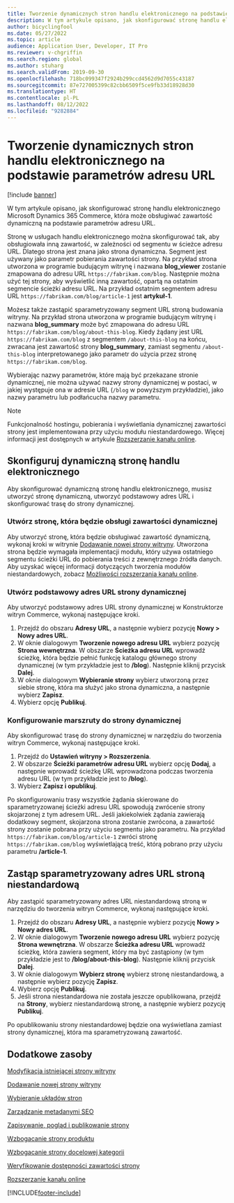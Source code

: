 ```yaml
---
title: Tworzenie dynamicznych stron handlu elektronicznego na podstawie parametrów adresu URL
description: W tym artykule opisano, jak skonfigurować stronę handlu elektronicznego Microsoft Dynamics 365 Commerce, która może obsługiwać zawartość dynamiczną na podstawie parametrów adresu URL.
author: bicyclingfool
ms.date: 05/27/2022
ms.topic: article
audience: Application User, Developer, IT Pro
ms.reviewer: v-chgriffin
ms.search.region: global
ms.author: stuharg
ms.search.validFrom: 2019-09-30
ms.openlocfilehash: 718bc099347f2924b299ccd4562d9d7055c43187
ms.sourcegitcommit: 87e727005399c82cbb6509f5ce9fb33d18928d30
ms.translationtype: HT
ms.contentlocale: pl-PL
ms.lasthandoff: 08/12/2022
ms.locfileid: "9282884"
---
```

# <a name="create-dynamic-e-commerce-pages-based-on-url-parameters"></a>Tworzenie dynamicznych stron handlu elektronicznego na podstawie parametrów adresu URL

[!include [banner](includes/banner.md)]

W tym artykule opisano, jak skonfigurować stronę handlu elektronicznego Microsoft Dynamics 365 Commerce, która może obsługiwać zawartość dynamiczną na podstawie parametrów adresu URL.

Stronę w usługach handlu elektronicznego można skonfigurować tak, aby obsługiowała inną zawartość, w zależności od segmentu w ścieżce adresu URL. Dlatego strona jest znana jako strona dynamiczna. Segment jest używany jako parametr pobierania zawartości strony. Na przykład strona utworzona w programie budującym witrynę i nazwana **blog\_viewer** zostanie zmapowana do adresu URL `https://fabrikam.com/blog`. Następnie można użyć tej strony, aby wyświetlić inną zawartość, opartą na ostatnim segmencie ścieżki adresu URL. Na przykład ostatnim segmentem adresu URL `https://fabrikam.com/blog/article-1` jest **artykuł-1**.

Możesz także zastąpić sparametryzowany segment URL stroną budowania witryny. Na przykład strona utworzona w programie budującym witrynę i nazwana **blog\_summary** może być zmapowana do adresu URL `https://fabrikam.com/blog/about-this-blog`. Kiedy żądany jest URL `https://fabrikam.com/blog` z segmentem `/about-this-blog` na końcu, zwracana jest zawartość strony **blog\_summary**, zamiast segmentu `/about-this-blog` interpretowanego jako parametr do użycia przez stronę `https://fabrikam.com/blog`. 

Wybierając nazwy parametrów, które mają być przekazane stronie dynamicznej, nie można używać nazwy strony dynamicznej w postaci, w jakiej występuje ona w adresie URL (`/blog` w powyższym przykładzie), jako nazwy parametru lub podłańcucha nazwy parametru. 

> [!NOTE]
> Funkcjonalność hostingu, pobierania i wyświetlania dynamicznej zawartości strony jest implementowana przy użyciu modułu niestandardowego. Więcej informacji jest dostępnych w artykule [Rozszerzanie kanału online](e-commerce-extensibility/overview.md).

## <a name="set-up-a-dynamic-e-commerce-page"></a>Skonfiguruj dynamiczną stronę handlu elektronicznego

Aby skonfigurować dynamiczną stronę handlu elektronicznego, musisz utworzyć stronę dynamiczną, utworzyć podstawowy adres URL i skonfigurować trasę do strony dynamicznej.

### <a name="create-the-page-that-will-serve-dynamic-content"></a>Utwórz stronę, która będzie obsługi zawartości dynamicznej

Aby utworzyć stronę, która będzie obsługiwać zawartość dynamiczną, wykonaj kroki w witrynie [Dodawanie nowej strony witryny](add-new-page.md). Utworzona strona będzie wymagała implementacji modułu, który używa ostatniego segmentu ścieżki URL do pobierania treści z zewnętrznego źródła danych. Aby uzyskać więcej informacji dotyczących tworzenia modułów niestandardowych, zobacz [Możliwości rozszerzania kanału online](e-commerce-extensibility/overview.md).

### <a name="create-the-base-url-for-the-dynamic-page"></a>Utwórz podstawowy adres URL strony dynamicznej

Aby utworzyć podstawowy adres URL strony dynamicznej w Konstruktorze witryn Commerce, wykonaj następujące kroki.

1. Przejdź do obszaru **Adresy URL**, a następnie wybierz pozycję **Nowy \> Nowy adres URL**.
1. W oknie dialogowym **Tworzenie nowego adresu URL** wybierz pozycję **Strona wewnętrzna**. W obszarze **Ścieżka adresu URL** wprowadź ścieżkę, która będzie pełnić funkcję katalogu głównego strony dynamicznej (w tym przykładzie jest to **/blog**). Następnie kliknij przycisk **Dalej**.
1. W oknie dialogowym **Wybieranie strony** wybierz utworzoną przez siebie stronę, która ma służyć jako strona dynamiczna, a następnie wybierz **Zapisz**.
1. Wybierz opcję **Publikuj**.

### <a name="configure-the-route-to-the-dynamic-page"></a>Konfigurowanie marszruty do strony dynamicznej

Aby skonfigurować trasę do strony dynamicznej w narzędziu do tworzenia witryn Commerce, wykonaj następujące kroki.

1. Przejdź do **Ustawień witryny \> Rozszerzenia**.
1. W obszarze **Ścieżki parametrów adresu URL** wybierz opcję **Dodaj**, a następnie wprowadź ścieżkę URL wprowadzona podczas tworzenia adresu URL (w tym przykładzie jest to **/blog**).
1. Wybierz **Zapisz i opublikuj**.

Po skonfigurowaniu trasy wszystkie żądania skierowane do sparametryzowanej ścieżki adresu URL spowodują zwrócenie strony skojarzonej z tym adresem URL. Jeśli jakiekolwiek żądania zawierają dodatkowy segment, skojarzona strona zostanie zwrócona, a zawartość strony zostanie pobrana przy użyciu segmentu jako parametru. Na przykład `https://fabrikam.com/blog/article-1` zwróci stronę `https://fabrikam.com/blog` wyświetlającą treść, którą pobrano przy użyciu parametru **/article-1**.

## <a name="override-a-parameterized-url-with-a-custom-page"></a>Zastąp sparametryzowany adres URL stroną niestandardową

Aby zastąpić sparametryzowany adres URL niestandardową stroną w narzędziu do tworzenia witryn Commerce, wykonaj następujące kroki.

1. Przejdź do obszaru **Adresy URL**, a następnie wybierz pozycję **Nowy \> Nowy adres URL**.
1. W oknie dialogowym **Tworzenie nowego adresu URL** wybierz pozycję **Strona wewnętrzna**. W obszarze **Ścieżka adresu URL** wprowadź ścieżkę, która zawiera segment, który ma być zastąpiony (w tym przykładzie jest to **/blog/about-this-blog**). Następnie kliknij przycisk **Dalej**.
1. W oknie dialogowym **Wybierz stronę** wybierz stronę niestandardową, a następnie wybierz pozycję **Zapisz**.
1. Wybierz opcję **Publikuj**.
1. Jeśli strona niestandardowa nie została jeszcze opublikowana, przejdź na **Strony**, wybierz niestandardową stronę, a następnie wybierz pozycję **Publikuj**.

Po opublikowaniu strony niestandardowej będzie ona wyświetlana zamiast strony dynamicznej, która ma sparametryzowaną zawartość.

## <a name="additional-resources"></a>Dodatkowe zasoby

[Modyfikacja istniejącej strony witryny](modify-existing-page.md)

[Dodawanie nowej strony witryny](add-new-page.md)

[Wybieranie układów stron](select-page-layouts.md)

[Zarządzanie metadanymi SEO](manage-seo-metadata.md)

[Zapisywanie, pogląd i publikowanie strony](save-preview-publish-page.md)

[Wzbogacanie strony produktu](enrich-product-page.md)

[Wzbogacanie strony docelowej kategorii](enrich-category-page.md)

[Weryfikowanie dostępności zawartości strony](verify-accessibility.md)

[Rozszerzanie kanału online](e-commerce-extensibility/overview.md)


[!INCLUDE[footer-include](../includes/footer-banner.md)]
